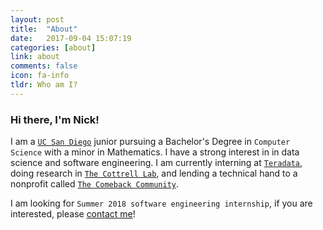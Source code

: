 ```yaml
---
layout: post
title:  "About"
date:   2017-09-04 15:07:19
categories: [about]
link: about
comments: false
icon: fa-info
tldr: Who am I?
---
```

### Hi there, I'm Nick!

I am a [`UC San Diego`][contact] junior pursuing a Bachelor's Degree in `Computer Science` with a minor in Mathematics. I have a strong interest in in data science and software engineering.
I am currently interning at [`Teradata`][teradata], doing research in [`The Cottrell Lab`][cottrell], and lending a technical hand to a nonprofit called [`The Comeback Community`][comeback].

I am looking for `Summer 2018 software engineering internship`, if you are interested, please [contact me][contact]!

<!--more-->

[ucsd]: https://ucsd.edu/
[teradata]: http://www.teradata.com/
[cottrell]: http://cseweb.ucsd.edu/groups/guru/
[comeback]: https://the-comeback-community.appspot.com/
[contact]: /#contact

